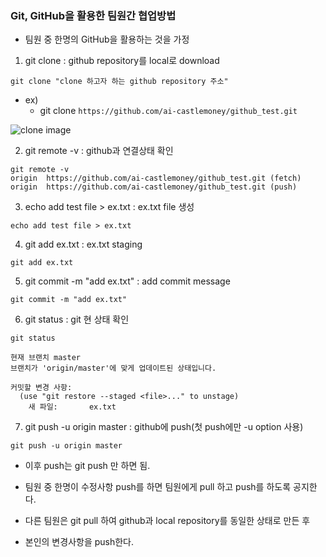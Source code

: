 ### Git, GitHub을 활용한 팀원간 협업방법
- 팀원 중 한명의 GitHub을 활용하는 것을 가정

1. git clone : github repository를 local로 download
```
git clone "clone 하고자 하는 github repository 주소"
```
- ex) 
    - git clone `https://github.com/ai-castlemoney/github_test.git`

![clone image](https://github.com/ai-castlemoney/github_test/blob/master/images/clone_github_test.png)

2. git remote -v : github과 연결상태 확인 
```
git remote -v
origin	https://github.com/ai-castlemoney/github_test.git (fetch)
origin	https://github.com/ai-castlemoney/github_test.git (push)
```

3. echo add test file > ex.txt : ex.txt file 생성
```
echo add test file > ex.txt
```

4. git add ex.txt : ex.txt staging
```
git add ex.txt
```

5. git commit -m "add ex.txt" : add commit message
```
git commit -m "add ex.txt"
```

6. git status : git 현 상태 확인
```
git status

현재 브랜치 master
브랜치가 'origin/master'에 맞게 업데이트된 상태입니다.

커밋할 변경 사항:
  (use "git restore --staged <file>..." to unstage)
	새 파일:       ex.txt
```

7. git push -u origin master : github에 push(첫 push에만 -u option 사용)
```
git push -u origin master
```
- 이후 push는 git push 만 하면 됨.

- 팀원 중 한명이 수정사항 push를 하면 팀원에게 pull 하고 push를 하도록 공지한다.
- 다른 팀원은 git pull 하여 github과 local repository를 동일한 상태로 만든 후
- 본인의 변경사항을 push한다.

